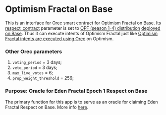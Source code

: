 # Optimism Fractal on Base

This is an interface for [Orec](https://github.com/sim31/ordao/tree/main/contracts/packages/orec) smart contract for Optimism Fractal on Base. Its [respect_contract](https://github.com/sim31/ordao/blob/1cf15452b137c16d847b925d229d9ff86eadd56a/docs/OREC.md#variables) parameter is set to [OPF (season 1-4) distribution](https://optimism.blockscout.com/token/0x53C9E3a44B08E7ECF3E8882996A500eb06c0C5CC?tab=holders) [deployed on Base](https://basescan.org/address/0xe4b4013b6d7de55f86ff24a1406b85a4dfa591ff). Thus it can execute intents of Optimism Fractal just like [Optimism Fractal intents are executed using Orec](https://snapshot.box/#/s:optimismfractal.eth/proposal/0x3c35f474b1e2c037f32455abd75d027aa29d402200ac649fecb8b46c789c26a3) on Optimism.

### Other Orec parameters
1. `voting_period` = 3 days;
2. `veto_period` = 3 days;
3. `max_live_votes` = 6;
4. `prop_weight_threshold` = 256;

### Purpose: Oracle for Eden Fractal Epoch 1 Respect on Base
The primary function for this app is to serve as an oracle for claiming Eden Fractal Respect on Base. More info [here](https://github.com/sim31/frapps/blob/of2-base/fractals/of2-base/ef-claim.md).







